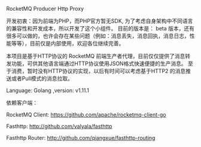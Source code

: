 RocketMQ Producer Http Proxy

开发初衷：因为前端为PHP，而PHP官方暂无SDK, 为了考虑自身架构中不同语言的兼容性和开发成本，所以开发了这个小组件。
目前的版本是： beta 版本，还有很多可以做的，也许会存在某些问题（例如：消息丢失，消息回执，消息日志，性能等等），目前仅是内部使用，欢迎各位继续完善。

本项目是基于HTTP协议的 RocketMQ 前端生产者代理，目前仅仅提供了消息转发功能，可供其他语言端通过HTTP协议使用JSON格式快速便捷的生产消息。
至于消费，暂时没有HTTP协议的实现，以后有时间可以考虑基于HTTP2 的消息推送或者Pull模式的消息拉取。

Language: Golang ,version: v1.11.1

依赖客户端：

RocketMQ Client: https://github.com/apache/rocketmq-client-go

Fasthttp: http://github.com/valyala/fasthttp

Fasthttp Router: http://github.com/qiangxue/fasthttp-routing

